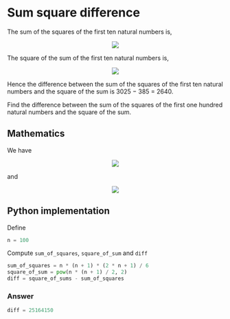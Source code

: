 # Sum square difference

The sum of the squares of the first ten natural numbers is,

<p align="center">
    <!-- 1^2+2^2+\dots+10^2=385 -->
    <img src="https://latex.codecogs.com/svg.latex?1%5E2%2B2%5E2%2B%5Cdots%2B10%5E2%3D385">
</p>

The square of the sum of the first ten natural numbers is,

<p align="center">
    <!-- (1+2+\dots+10)^2=3025 -->
    <img src="https://latex.codecogs.com/svg.latex?%281%2B2%2B%5Cdots%2B10%29%5E2%3D3025">
</p>

Hence the difference between the sum of the squares of the first ten natural numbers and the square of the sum is 3025 − 385 = 2640.

Find the difference between the sum of the squares of the first one hundred natural numbers and the square of the sum.

## Mathematics

We have

<p align="center">
    <!-- \sum_{i=1}^{n}i=\frac{n(n+1)}{2} -->
    <img src="https://latex.codecogs.com/svg.latex?%5Csum_%7Bi%3D1%7D%5E%7Bn%7Di%3D%5Cfrac%7Bn%28n%2B1%29%7D%7B2%7D">
</p>

and

<p align="center">
    <!-- \sum_{i=1}^{n}i^2=\frac{n(n+1)(2n+1)}{6} -->
    <img src="https://latex.codecogs.com/svg.latex?%5Csum_%7Bi%3D1%7D%5E%7Bn%7Di%5E2%3D%5Cfrac%7Bn%28n%2B1%29%282n%2B1%29%7D%7B6%7D">
</p>

## Python implementation

Define

```python
n = 100
```

Compute `sum_of_squares`, `square_of_sum` and `diff`

```python
sum_of_squares = n * (n + 1) * (2 * n + 1) / 6
square_of_sum = pow(n * (n + 1) / 2, 2)
diff = square_of_sums - sum_of_squares
```

### Answer

```python
diff = 25164150
```
